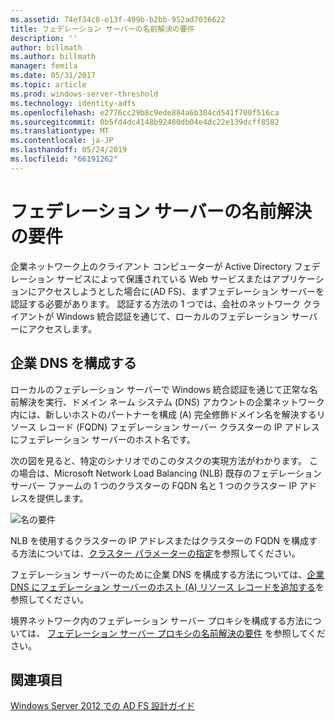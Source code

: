 ```yaml
---
ms.assetid: 74ef34c8-e13f-499b-b2bb-952ad7036622
title: フェデレーション サーバーの名前解決の要件
description: ''
author: billmath
ms.author: billmath
manager: femila
ms.date: 05/31/2017
ms.topic: article
ms.prod: windows-server-threshold
ms.technology: identity-adfs
ms.openlocfilehash: e2776cc29b8c9ede884a6b304cd541f700f516ca
ms.sourcegitcommit: 0b5fd4dc4148b92480db04e4dc22e139dcff8582
ms.translationtype: MT
ms.contentlocale: ja-JP
ms.lasthandoff: 05/24/2019
ms.locfileid: "66191262"
---
```

# <a name="name-resolution-requirements-for-federation-servers"></a>フェデレーション サーバーの名前解決の要件

企業ネットワーク上のクライアント コンピューターが Active Directory フェデレーション サービスによって保護されている Web サービスまたはアプリケーションにアクセスしようとした場合に\(AD FS\)、まずフェデレーション サーバーを認証する必要があります。 認証する方法の 1 つでは、会社のネットワーク クライアントが Windows 統合認証を通じて、ローカルのフェデレーション サーバーにアクセスします。  
  
## <a name="configure-corporate-dns"></a>企業 DNS を構成する  
ローカルのフェデレーション サーバーで Windows 統合認証を通じて正常な名前解決を実行、ドメイン ネーム システム \(DNS\) アカウントの企業ネットワーク内には、新しいホストのパートナーを構成 \(A\) 完全修飾ドメイン名を解決するリソース レコード \(FQDN\) フェデレーション サーバー クラスターの IP アドレスにフェデレーション サーバーのホスト名です。  
  
次の図を見ると、特定のシナリオでのこのタスクの実現方法がわかります。 この場合は、Microsoft Network Load Balancing \(NLB\) 既存のフェデレーション サーバー ファームの 1 つのクラスターの FQDN 名と 1 つのクラスター IP アドレスを提供します。  
  
![名の要件](media/adfs2_deploy_single_fs.gif)  
  
NLB を使用するクラスターの IP アドレスまたはクラスターの FQDN を構成する方法については、[クラスター パラメーターの指定](https://go.microsoft.com/fwlink/?LinkId=75282)を参照してください。  
  
フェデレーション サーバーのために企業 DNS を構成する方法については、[企業 DNS にフェデレーション サーバーのホスト &#40;A&#41; リソース レコードを追加する](../../ad-fs/deployment/Add-a-Host--A--Resource-Record-to-Corporate-DNS-for-a-Federation-Server.md)を参照してください。  
  
境界ネットワーク内のフェデレーション サーバー プロキシを構成する方法については、 [フェデレーション サーバー プロキシの名前解決の要件](Name-Resolution-Requirements-for-Federation-Server-Proxies.md) を参照してください。  
  

## <a name="see-also"></a>関連項目
[Windows Server 2012 での AD FS 設計ガイド](AD-FS-Design-Guide-in-Windows-Server-2012.md)
